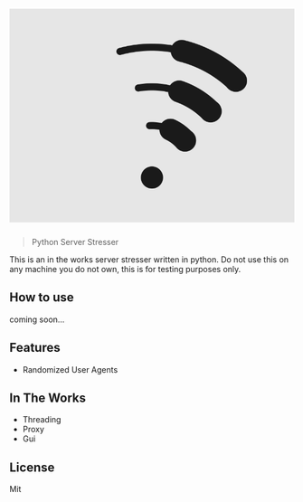 ![alt text](https://github.com/vinceiv/jammr.py/blob/master/example/public/images/up.gif ":D")
======
>Python Server Stresser

This is an in the works server stresser written in python.  Do not use this on any machine you do not own, this is for testing purposes only.

## How to use
coming soon...

## Features
- Randomized User Agents

## In The Works
- Threading
- Proxy
- Gui

## License
Mit

